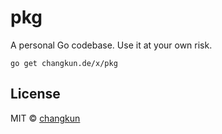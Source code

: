 # pkg

A personal Go codebase. Use it at your own risk.

```
go get changkun.de/x/pkg
```

## License

MIT &copy; [changkun](https://changkun.de)